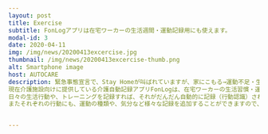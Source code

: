 ```yaml
---
layout: post
title: Exercise
subtitle: FonLogアプリは在宅ワーカーの生活週間・運動記録用にも使えます。
modal-id: 3
date: 2020-04-11
img: /img/news/20200413excercise.jpg
thumbnail: /img/news/20200413excercise-thumb.png
alt: Smartphone image
host: AUTOCARE
description: 緊急事態宣言で、Stay Homeが叫ばれていますが、家にこもる→運動不足・生活習慣の乱れ→ストレス・免疫力低下、の恐れがあります。
現在介護施設向けに提供している介護自動記録アプリFonLogは、在宅ワーカーの生活習慣・運動記録用にも使うことができます。
日々の生活行動や、トレーニングを記録すれば、それがだんだん自動的に記録（行動認識）されるようになります。
またそれぞれの行動にも、運動の種類や、気分など様々な記録を追加することができますので、ストレスがたまりがちな在宅の日々をふりかえって健康を保つことができます。


---
```

